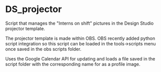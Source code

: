 # DS_projector
Script that manages the "Interns on shift" pictures in the Design Studio projector template.

The projector template is made within OBS. OBS recently added python script integration so this script can be loaded in the tools->scripts menu once saved in the obs scripts folder.

Uses the Google Calendar API for updating and loads a file saved in the script folder with the corresponding name for as a profile image.
